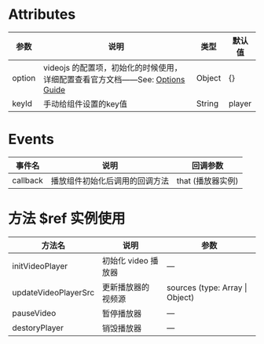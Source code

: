 # Attributes
|   参数   |   说明   |   类型   |   默认值   |
| ---- | ---- | ---- | ---- |
|   option   |   videojs 的配置项，初始化的时候使用，详细配置查看官方文档——See: [Options Guide](https://docs.videojs.com/tutorial-options.html)   |   Object   | {}     |
|   keyId   | 手动给组件设置的key值 |   String   |   player   |

# Events
|   事件名   |   说明   |   回调参数   |
| ---- | ---- | ---- |
|   callback   |   播放组件初始化后调用的回调方法   |   that (播放器实例)   |

# 方法 $ref 实例使用
|   方法名   |   说明   |   参数   |
| ---- | ---- | ---- |
|   initVideoPlayer   | 初始化 video 播放器 |   —   |
| updateVideoPlayerSrc | 更新播放器的 视频源 | sources (type: Array \| Object) |
| pauseVideo | 暂停播放器 | — |
| destoryPlayer | 销毁播放器 | — |

